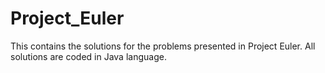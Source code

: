 Project_Euler
=============
This contains the solutions for the problems presented in Project Euler.
All solutions are coded in Java language.
